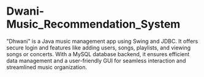 # Dwani-Music_Recommendation_System
"Dhwani" is a Java music management app using Swing and JDBC. It offers secure login and features like adding users, songs, playlists, and viewing songs or concerts. With a MySQL database backend, it ensures efficient data management and a user-friendly GUI for seamless interaction and streamlined music organization.
